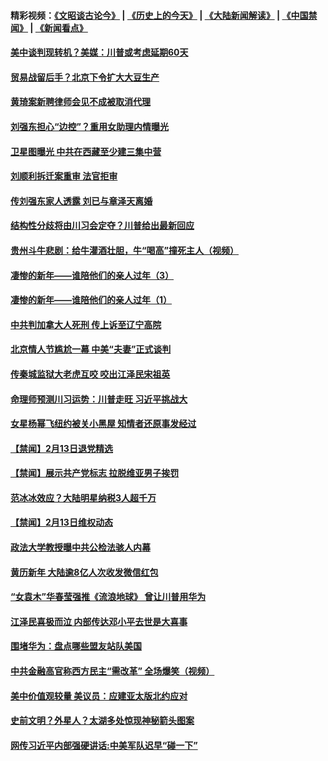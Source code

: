 #### 精彩视频：[《文昭谈古论今》](http://45.76.195.252/wenzhao) | [《历史上的今天》](http://45.76.195.252/today-in-history) | [《大陆新闻解读》](http://45.76.195.252/ntdtv-comedy) | [《中国禁闻》](http://45.76.195.252/ntdtv-news) | [《新闻看点》](http://45.76.195.252/news-insight) 


#### [美中谈判现转机？美媒：川普或考虑延期60天](../pages/prog204/a102511793.md?t=02141237) 

#### [贸易战留后手？北京下令扩大大豆生产](../pages/prog204/a102511805.md?t=02141237) 

#### [黄琦案新聘律师会见不成被取消代理](../pages/prog204/a102511798.md?t=02141237) 

#### [刘强东担心“边控”？重用女助理内情曝光](../pages/prog204/a102511723.md?t=02141237) 

#### [卫星图曝光 中共在西藏至少建三集中营](../pages/prog204/a102511781.md?t=02141237) 

#### [刘顺利拆迁案重审 法官拒审](../pages/prog204/a102511775.md?t=02141237) 

#### [传刘强东家人透露  刘已与章泽天离婚](../pages/prog204/a102511706.md?t=02141237) 

#### [结构性分歧将由川习会定夺？川普给出最新回应](../pages/prog204/a102511192.md?t=02141237) 

#### [贵州斗牛悲剧：给牛灌酒壮胆，牛“喝高”撞死主人（视频）](../pages/prog204/a102511679.md?t=02141237) 

#### [凄惨的新年——谁陪他们的亲人过年（3）](../pages/prog204/a102511698.md?t=02141237) 

#### [凄惨的新年——谁陪他们的亲人过年（1）](../pages/prog204/a102511682.md?t=02141237) 

#### [中共判加拿大人死刑 传上诉至辽宁高院](../pages/prog204/a102511525.md?t=02141237) 

#### [北京情人节尴尬一幕 中美“夫妻”正式谈判](../pages/prog204/a102511668.md?t=02141237) 

#### [传秦城监狱大老虎互咬 咬出江泽民宋祖英](../pages/prog204/a102510883.md?t=02141237) 

#### [命理师预测川习运势：川普走旺  习近平挑战大](../pages/prog204/a102511492.md?t=02141237) 

#### [女星杨幂飞纽约被关小黑屋 知情者还原事发经过](../pages/prog204/a102511425.md?t=02141237) 

#### [【禁闻】2月13日退党精选](../pages/prog204/a102511451.md?t=02141237) 

#### [【禁闻】展示共产党标志 拉脱维亚男子挨罚](../pages/prog204/a102511390.md?t=02141237) 

#### [范冰冰效应？大陆明星纳税3人超千万](../pages/prog204/a102511309.md?t=02141237) 

#### [【禁闻】2月13日维权动态](../pages/prog204/a102511344.md?t=02141237) 

#### [政法大学教授曝中共公检法骇人内幕](../pages/prog204/a102511286.md?t=02141237) 

#### [黄历新年 大陆逾8亿人次收发微信红包](../pages/prog204/a102511003.md?t=02141237) 

#### [“女袁木”华春莹强推《流浪地球》 曾让川普用华为](../pages/prog204/a102511252.md?t=02141237) 

#### [江泽民喜极而泣 内部传达邓小平去世是大喜事](../pages/prog204/a102510822.md?t=02141237) 

#### [围堵华为：盘点哪些盟友站队美国](../pages/prog204/a102511180.md?t=02141237) 

#### [中共金融高官称西方民主“需改革” 全场爆笑（视频）](../pages/prog204/a102511119.md?t=02141237) 

#### [美中价值观较量 美议员：应建亚太版北约应对](../pages/prog204/a102511138.md?t=02141237) 

#### [史前文明？外星人？太湖多处惊现神秘箭头图案](../pages/prog204/a102511143.md?t=02141237) 

#### [网传习近平内部强硬讲话:中美军队迟早“碰一下”](../pages/prog204/a102511104.md?t=02141237) 

